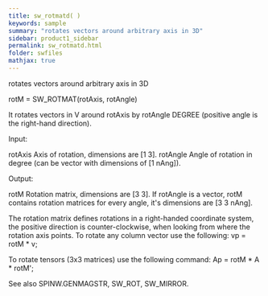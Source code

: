```yaml
---
title: sw_rotmatd( )
keywords: sample
summary: "rotates vectors around arbitrary axis in 3D"
sidebar: product1_sidebar
permalink: sw_rotmatd.html
folder: swfiles
mathjax: true
---
```

  rotates vectors around arbitrary axis in 3D
 
  rotM = SW_ROTMAT(rotAxis, rotAngle)
 
  It rotates vectors in V around rotAxis by rotAngle DEGREE (positive angle
  is the right-hand direction).
 
  Input:
 
  rotAxis   Axis of rotation, dimensions are [1 3].
  rotAngle  Angle of rotation in degree (can be vector with dimensions of
            [1 nAng]).
 
  Output:
 
  rotM      Rotation matrix, dimensions are [3 3]. If rotAngle is a vector,
            rotM contains rotation matrices for every angle, it's
            dimensions are [3 3 nAng].
 
  The rotation matrix defines rotations in a right-handed coordinate
  system, the positive direction is counter-clockwise, when looking from
  where the rotation axis points. To rotate any column vector use the
  following:
    vp = rotM * v;
 
  To rotate tensors (3x3 matrices) use the following command:
    Ap = rotM * A * rotM';
 
  See also SPINW.GENMAGSTR, SW_ROT, SW_MIRROR.
 
